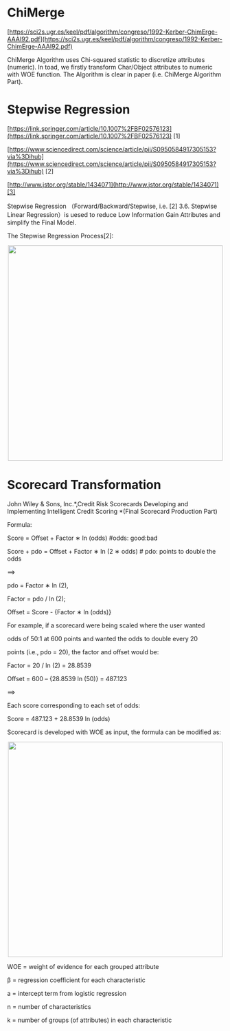 # ChiMerge

[https://sci2s.ugr.es/keel/pdf/algorithm/congreso/1992-Kerber-ChimErge-AAAI92.pdf](https://sci2s.ugr.es/keel/pdf/algorithm/congreso/1992-Kerber-ChimErge-AAAI92.pdf)

ChiMerge Algorithm uses Chi-squared statistic to discretize attributes (numeric). In toad, we firstly transform Char/Object attributes to numeric with WOE function. The Algorithm  is clear in paper (i.e. ChiMerge Algorithm Part).

# Stepwise Regression

[https://link.springer.com/article/10.1007%2FBF02576123](https://link.springer.com/article/10.1007%2FBF02576123) [1]

[https://www.sciencedirect.com/science/article/pii/S0950584917305153?via%3Dihub](https://www.sciencedirect.com/science/article/pii/S0950584917305153?via%3Dihub) [2]

[http://www.jstor.org/stable/1434071](http://www.jstor.org/stable/1434071)[3]

Stepwise Regression （Forward/Backward/Stepwise, i.e. [2] 3.6. Stepwise Linear Regression）is uesed to reduce Low Information Gain Attributes and simplify the Final Model.

The Stepwise Regression Process[2]:
<div align="center">
    <img src="https://raw.githubusercontent.com/amphibian-dev/toad/reference/images/stepwise.png" width="500px" />
</div>

# Scorecard Transformation

John Wiley & Sons, Inc.*,Credit Risk  Scorecards Developing and Implementing Intelligent Credit Scoring *(Final Scorecard Production Part)



Formula:

Score = Offset + Factor ∗ ln (odds)                    #odds: good:bad

Score + pdo = Offset + Factor ∗ ln (2 ∗ odds)   # pdo: points to double the odds

==>

pdo = Factor ∗ ln (2),  

Factor = pdo / ln (2);

Offset = Score - {Factor ∗ ln (odds)}

For example, if a scorecard were being scaled where the user wanted

odds of 50:1 at 600 points and wanted the odds to double every 20

points (i.e., pdo = 20), the factor and offset would be:

Factor = 20 / ln (2) = 28.8539

Offset = 600 – {28.8539 ln (50)} = 487.123

==>

Each score corresponding to each set of odds:

Score = 487.123 + 28.8539 ln (odds)

Scorecard is developed with WOE as input, the formula can be modified as:
<div align="center">
    <img src="https://raw.githubusercontent.com/amphibian-dev/toad/reference/images/scorecard.png" width="500px" />
</div>

WOE = weight of evidence for each grouped attribute

β = regression coefficient for each characteristic

a = intercept term from logistic regression

n = number of characteristics

k = number of groups (of attributes) in each characteristic
